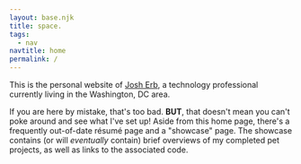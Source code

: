 ```yaml
---
layout: base.njk
title: space.
tags:
  - nav
navtitle: home
permalink: /
---
```

<!-- TODO: implement this differently -->
<div id="central-logo"></div>


This is the personal website of [Josh Erb](mailto:josherb4@gmail.com), a technology professional currently living in the Washington, DC area.

If you are here by mistake, that's too bad. **BUT**, that doesn't mean you can't poke around and see what I've set up! Aside from this home page, there's a frequently out-of-date résumé page and a "showcase" page. The showcase contains (or will _eventually_ contain) brief overviews of my completed pet projects, as well as links to the associated code.
